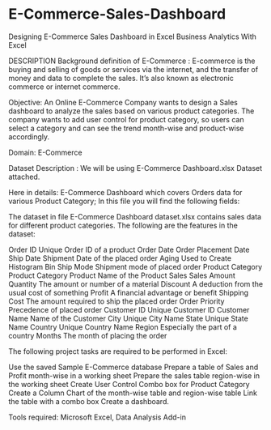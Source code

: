 # E-Commerce-Sales-Dashboard
Designing E-Commerce Sales Dashboard in Excel
Business Analytics With Excel

DESCRIPTION
 Background definition of E-Commerce :
 E-commerce is the buying and selling of goods or services via the internet, and the transfer of money and data to complete the sales.
 It’s also known as electronic commerce or internet commerce.

Objective: 
An Online E-Commerce Company wants to design a Sales dashboard to analyze the sales based on various product categories. 
The company wants to add user control for product category, so users can select a category and can see the trend month-wise and product-wise accordingly.  

Domain:  E-Commerce

Dataset Description : We will be using E-Commerce Dashboard.xlsx Dataset attached.

Here in details: E-Commerce Dashboard which covers Orders data for various Product Category; In this file you will find the following fields:

The dataset in file E-Commerce Dashboard dataset.xlsx contains sales data for different product categories. The following are the features in the dataset:

Order ID	              Unique Order ID of a product
Order Date	            Order Placement Date
Ship Date	              Shipment Date of the placed order
Aging	                  Used to Create Histogram Bin
Ship Mode	              Shipment mode of placed order
Product Category	      Product Category
Product	                Name of the Product
Sales	                  Sales Amount
Quantity              	The amount or number of a material
Discount	              A deduction from the usual cost of something
Profit	                A financial advantage or benefit
Shipping Cost	          The amount required to ship the placed order
Order Priority	        Precedence of placed order
Customer ID	            Unique Customer ID
Customer Name         	Name of the Customer
City	                  Unique City Name
State	                  Unique State Name
Country	                Unique Country Name
Region	                Especially the part of a country
Months	                The month of placing the order

The following project tasks are required to be performed in Excel:

Use the saved Sample E-Commerce database
Prepare a table of Sales and Profit month-wise in a working sheet
Prepare the sales table region-wise in the working sheet
Create User Control Combo box for Product Category
Create a Column Chart of the month-wise table and region-wise table
Link the table with a combo box
Create a dashboard.
 

Tools required: Microsoft Excel, Data Analysis Add-in
